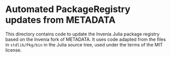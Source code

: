 # Automated PackageRegistry updates from METADATA

This directory contains code to update the Invenia Julia package registry based
on the Invenia fork of METADATA.
It uses code adapted from the files in `stdlib/Pkg/bin` in the Julia source tree,
used under the terms of the MIT license.
